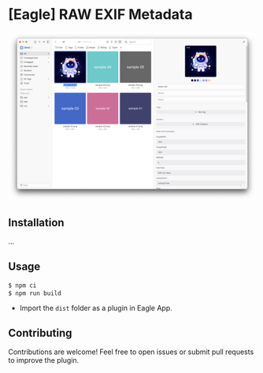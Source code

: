 # [Eagle] RAW EXIF Metadata

![](docs/sample1.png)

## Installation

...

## Usage

```
$ npm ci
$ npm run build
```

- Import the `dist` folder as a plugin in Eagle App.

## Contributing

Contributions are welcome! Feel free to open issues or submit pull requests to improve the plugin.
